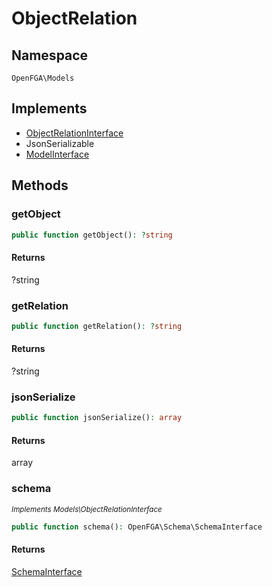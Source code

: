 # ObjectRelation


## Namespace
`OpenFGA\Models`

## Implements
* [ObjectRelationInterface](Models/ObjectRelationInterface.md)
* JsonSerializable
* [ModelInterface](Models/ModelInterface.md)



## Methods
### getObject


```php
public function getObject(): ?string
```



#### Returns
?string

### getRelation


```php
public function getRelation(): ?string
```



#### Returns
?string

### jsonSerialize


```php
public function jsonSerialize(): array
```



#### Returns
array

### schema

*<small>Implements Models\ObjectRelationInterface</small>*  

```php
public function schema(): OpenFGA\Schema\SchemaInterface
```



#### Returns
[SchemaInterface](Schema/SchemaInterface.md)

